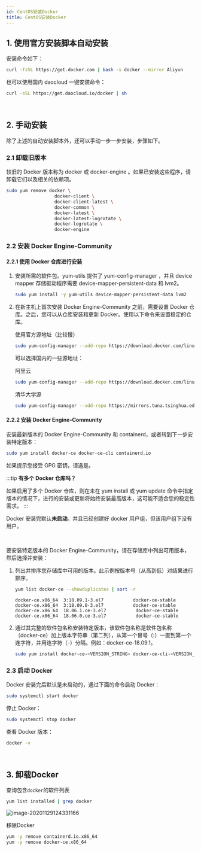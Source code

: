 ```yaml
---
id: CentOS安装Docker
title: CentOS安装Docker
---
```


## 1. 使用官方安装脚本自动安装

安装命令如下：

```bash
curl -fsSL https://get.docker.com | bash -s docker --mirror Aliyun
```

也可以使用国内 daocloud 一键安装命令：

```bash
curl -sSL https://get.daocloud.io/docker | sh
```

<br/>

## 2. 手动安装

除了上述的自动安装脚本外，还可以手动一步一步安装，步骤如下。

### 2.1 卸载旧版本

较旧的 Docker 版本称为 docker 或 docker-engine 。如果已安装这些程序，请卸载它们以及相关的依赖项。

```bash
sudo yum remove docker \
                  docker-client \
                  docker-client-latest \
                  docker-common \
                  docker-latest \
                  docker-latest-logrotate \
                  docker-logrotate \
                  docker-engine
```

### 2.2 安装 Docker Engine-Community

#### 2.2.1 使用 Docker 仓库进行安装

1. 安装所需的软件包。yum-utils 提供了 yum-config-manager ，并且 device mapper 存储驱动程序需要 device-mapper-persistent-data 和 lvm2。

    ```bash
    sudo yum install -y yum-utils device-mapper-persistent-data lvm2
    ```

2. 在新主机上首次安装 Docker Engine-Community 之前，需要设置 Docker 仓库。之后，您可以从仓库安装和更新 Docker。使用以下命令来设置稳定的仓库。

    使用官方源地址（比较慢）

    ```bash
    sudo yum-config-manager --add-repo https://download.docker.com/linux/centos/docker-ce.repo
    ```

    可以选择国内的一些源地址：

    阿里云

    ```bash
    sudo yum-config-manager --add-repo https://download.docker.com/linux/centos/docker-ce.repo
    ```

    清华大学源

    ```bash
    sudo yum-config-manager --add-repo https://mirrors.tuna.tsinghua.edu.cn/docker-ce/linux/centos/docker-ce.repo
    ```


#### 2.2.2 安装 Docker Engine-Community

安装最新版本的 Docker Engine-Community 和 containerd，或者转到下一步安装特定版本：

```bash
sudo yum install docker-ce docker-ce-cli containerd.io
```

如果提示您接受 GPG 密钥，请选是。

:::tip
**有多个 Docker 仓库吗？**

如果启用了多个 Docker 仓库，则在未在 yum install 或 yum update 命令中指定版本的情况下，进行的安装或更新将始终安装最高版本，这可能不适合您的稳定性需求。
:::

Docker 安装完默认**未启动**。并且已经创建好 docker 用户组，但该用户组下没有用户。

<br/>

要安装特定版本的 Docker Engine-Community，请在存储库中列出可用版本，然后选择并安装：

1. 列出并排序您存储库中可用的版本。此示例按版本号（从高到低）对结果进行排序。

    ```bash
    yum list docker-ce --showduplicates | sort -r
    ```

    ```
    docker-ce.x86_64  3:18.09.1-3.el7           docker-ce-stable
    docker-ce.x86_64  3:18.09.0-3.el7           docker-ce-stable
    docker-ce.x86_64  18.06.1.ce-3.el7           docker-ce-stable
    docker-ce.x86_64  18.06.0.ce-3.el7           docker-ce-stable
    ```

2. 通过其完整的软件包名称安装特定版本，该软件包名称是软件包名称（docker-ce）加上版本字符串（第二列），从第一个冒号（:）一直到第一个连字符，并用连字符（-）分隔。例如：docker-ce-18.09.1。

    ```bash
    sudo yum install docker-ce-<VERSION_STRING> docker-ce-cli-<VERSION_STRING> containerd.io
    ```



### 2.3 启动 Docker

Docker 安装完后默认是未启动的，通过下面的命令启动 Docker：

```bash
sudo systemctl start docker
```

停止 Docker：

```bash
sudo systemctl stop docker
```

查看 Docker 版本：

```bash
docker -v
```

<br/>

## 3. 卸载Docker

查询包含`docker`的软件列表

```bash
yum list installed | grep docker
```

![image-20201129124331166](https://upyun1.surcode.cn/imgs/20201129124331.png)

移除Docker

```bash
yum -y remove containerd.io.x86_64
yum -y remove docker-ce.x86_64
```

